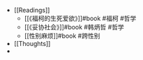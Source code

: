 - [[Readings]]
	- [[《福柯的生死爱欲》]]#book #福柯 #哲学
	- [[《妥协社会》]]#book #韩炳哲 #哲学
	- [[性别麻烦]]#book #跨性别
- [[Thoughts]]
-